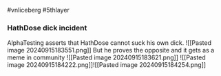 #vnliceberg #5thlayer 
### HathDose dick incident
   AlphaTesting asserts that HathDose cannot suck his own dick.
   ![[Pasted image 20240915183551.png]]
   But he proves the opposite and it gets as a meme in community
   ![[Pasted image 20240915183621.png]]
   ![[Pasted image 20240915184222.png]]![[Pasted image 20240915184254.png]]
